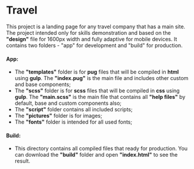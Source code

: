 # Travel

This project is a landing page for any travel company that has a main site. The project intended only for skills demonstration and based on the **"design"** file for 1600px width and fully adaptive for mobile devices. It contains two folders - "app" for development and "build" for production.

#### App:
- The **"templates"** folder is for **pug** files that will be compiled in **html** using **gulp**. The **"index.pug"** is the main file and includes other custom and base components;
- The **"scss"** folder is for **scss** files that will be compiled in **css** using **gulp**. The **"main.scss"** is the main file that contains all **"help files"** by default, base and custom components also;
- The **"script"** folder contains all included scripts;
- The **"pictures"** folder is for images;
- The **"fonts"** folder is intended for all used fonts;

#### Build:
- This directory contains all compiled files that ready for production. You can download the **"build"** folder and open **"index.html"** to see the result.
